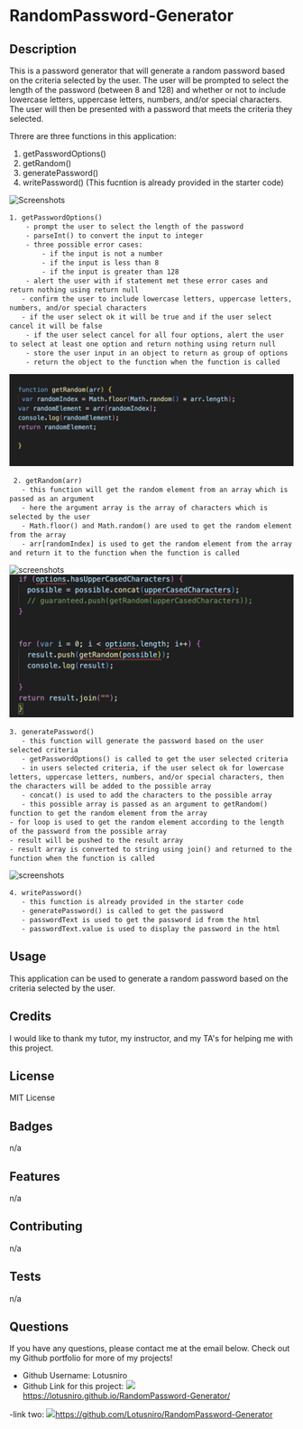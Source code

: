 # RandomPassword-Generator

## Description
This is a password generator that will generate a random password based on the criteria selected by the user. The user will be prompted to select the length of the password (between 8 and 128) and whether or not to include lowercase letters, uppercase letters, numbers, and/or special characters. The user will then be presented with a password that meets the criteria they selected.

Threre are three functions in this application:

1. getPasswordOptions()
2. getRandom()
3. generatePassword()
4. writePassword() (This fucntion is already provided in the starter code)


![Screenshots
](https://github.com/Lotusniro/RandomPassword-Generator/blob/main/screenshots/Screenshot%202024-01-06%20at%2013.05.35.png)

```
1. getPasswordOptions()
    - prompt the user to select the length of the password
    - parseInt() to convert the input to integer
    - three possible error cases:
        - if the input is not a number
        - if the input is less than 8
        - if the input is greater than 128
    - alert the user with if statement met these error cases and  return nothing using return null
   - confirm the user to include lowercase letters, uppercase letters, numbers, and/or special characters
   - if the user select ok it will be true and if the user select cancel it will be false
    - if the user select cancel for all four options, alert the user to select at least one option and return nothing using return null
    - store the user input in an object to return as group of options
    - return the object to the function when the function is called
 ```
![Screenshots](https://github.com/Lotusniro/RandomPassword-Generator/blob/main/screenshots/Screenshot%202024-01-06%20at%2013.06.00.png)
```
 2. getRandom(arr)
   - this function will get the random element from an array which is passed as an argument
   - here the argument array is the array of characters which is selected by the user
   - Math.floor() and Math.random() are used to get the random element from the array
   - arr[randomIndex] is used to get the random element from the array and return it to the function when the function is called

```
![screenshots
](https://github.com/Lotusniro/RandomPassword-Generator/blob/main/screenshots/Screenshot%202024-01-06%20at%2013.06.20.png)
![screenshots](https://github.com/Lotusniro/RandomPassword-Generator/blob/main/screenshots/Screenshot%202024-01-06%20at%2013.06.42.png)
```
3. generatePassword()
   - this function will generate the password based on the user selected criteria
   - getPasswordOptions() is called to get the user selected criteria
   - in users selected criteria, if the user select ok for lowercase letters, uppercase letters, numbers, and/or special characters, then the characters will be added to the possible array
   - concat() is used to add the characters to the possible array
   - this possible array is passed as an argument to getRandom() function to get the random element from the array 
- for loop is used to get the random element according to the length of the password from the possible array
- result will be pushed to the result array
- result array is converted to string using join() and returned to the function when the function is called
```
![screenshots
](https://github.com/Lotusniro/RandomPassword-Generator/blob/main/screenshots/Screenshot%202024-01-06%20at%2013.06.49.png)
```
4. writePassword()
   - this function is already provided in the starter code
   - generatePassword() is called to get the password
   - passwordText is used to get the password id from the html
   - passwordText.value is used to display the password in the html
```

## Usage
This application can be used to generate a random password based on the criteria selected by the user.

## Credits
I would like to thank my tutor, my instructor, and my TA's for helping me with this project.

## License
MIT License

## Badges
n/a

## Features
n/a

## Contributing
n/a

## Tests
n/a

## Questions
If you have any questions, please contact me at the email below. Check out my Github portfolio for more of my projects!

- Github Username: Lotusniro
- Github Link for this project: 
![
](https://lotusniro.github.io/RandomPassword-Generator/)https://lotusniro.github.io/RandomPassword-Generator/

-link two:
![
](https://github.com/Lotusniro/RandomPassword-Generator)https://github.com/Lotusniro/RandomPassword-Generator



